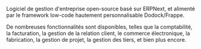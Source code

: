 Logiciel de gestion d'entreprise open-source basé sur ERPNext, et alimenté par le framework low-code hautement personnalisable Dodock/Frappe.

De nombreuses fonctionnalités sont disponibles, telles que la comptabilité, la facturation, la gestion de la relation client, le commerce électronique, la fabrication, la gestion de projet, la gestion des tiers, et bien plus encore.
